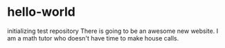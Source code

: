 # hello-world
initializing test repository
There is going to be an awesome new website.
I am a math tutor who doesn't have time to make house calls.
